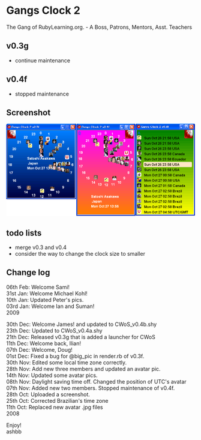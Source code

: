 Gangs Clock 2
=============
The Gang of RubyLearning.org. - A Boss, Patrons, Mentors, Asst. Teachers

v0.3g
-----
- continue maintenance

v0.4f
-----
- stopped maintenance

Screenshot
----------
![GangsClock2\_screenshot.png](http://github.com/ashbb/gangsclock2/raw/master/GangsClock2_screenshot.png)

todo lists
----------
- merge v0.3 and v0.4
- consider the way to change the clock size to smaller

Change log
----------
06th Feb: Welcome Sami! <br>
31st Jan: Welcome Michael Kohl! <br>
10th Jan: Updated Peter's pics. <br>
03rd Jan: Welcome Ian and Suman! <br>
2009 <br>

30th Dec: Welcome James! and updated to CWoS\_v0.4b.shy <br>
23th Dec: Updated to CWoS\_v0.4a.shy <br>
21th Dec: Released v0.3g that is added a launcher for CWoS <br>
11th Dec: Welcome back, Ilian! <br>
07th Dec: Welcome, Doug! <br>
01st Dec: Fixed a bug for @big\_pic in render.rb of v0.3f. <br>
30th Nov: Edited some local time zone correctly. <br>
28th Nov: Add new three members and updated an avatar pic. <br>
14th Nov: Updated some avatar pics. <br>
08th Nov: Daylight saving time off. Changed the position of UTC's avatar <br>
07th Nov: Added new two members. Stopped maintenance of v0.4f. <br>
28th Oct: Uploaded a screenshot. <br>
25th Oct: Corrected Brazilian's time zone <br>
11th Oct: Replaced new avatar .jpg files <br>
2008 <br>

Enjoy! <br>
ashbb